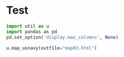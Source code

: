 # Test

```python
import util as u
import pandas as pd
pd.set_option('display.max_columns', None)
```

```python
u.map_usnavy(outfile="map03.html")
```














